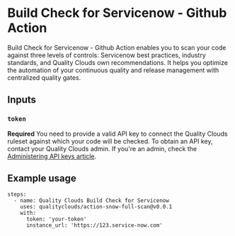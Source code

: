 # Build Check for Servicenow - Github Action

Build Check for Servicenow - Github Action enables you to scan your code against three levels of controls: Servicenow best practices, industry standards, and Quality Clouds own recommendations. It helps you optimize the automation of your continuous quality and release management with centralized quality gates.

## Inputs

### `token`

**Required** You need to provide a valid API key to connect the Quality Clouds ruleset against which your code will be checked. 
To obtain an API key, contact your Quality Clouds admin. If you're an admin, check the [Administering API keys article](https://docs.qualityclouds.com/qcd/administering-api-keys-31721787.html).

## Example usage

```
steps:
  - name: Quality Clouds Build Check for Servicenow
    uses: qualityclouds/action-snow-full-scan@v0.0.1
    with:
      token: 'your-token'
      instance_url: 'https://123.service-now.com'
```